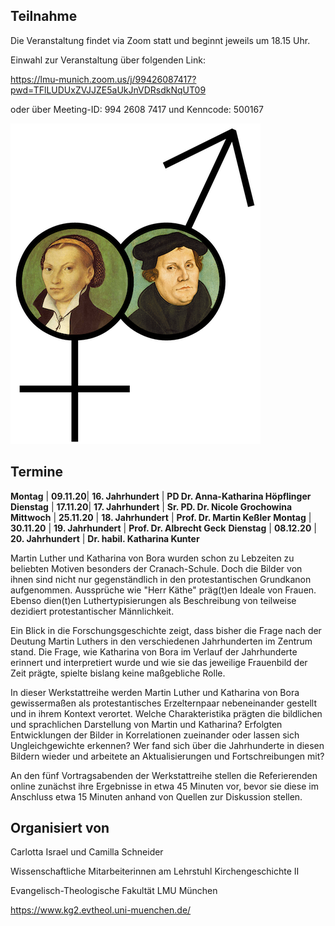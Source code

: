 ## Teilnahme
Die Veranstaltung findet via Zoom statt und beginnt jeweils um 18.15 Uhr.

Einwahl zur Veranstaltung über folgenden Link: 

<https://lmu-munich.zoom.us/j/99426087417?pwd=TFlLUDUxZVJJZE5aUkJnVDRsdkNqUT09>

oder über Meeting-ID:  994 2608 7417 und Kenncode:    500167

![Luther](Luther_und_Katharina.png "Luther und Katharina")

## Termine

**Montag** | **09.11.20**| **16. Jahrhundert** | **PD Dr. Anna-Katharina Höpflinger**
**Dienstag** | **17.11.20**| **17. Jahrhundert** | **Sr. PD. Dr. Nicole Grochowina** 
**Mittwoch** | **25.11.20** | **18. Jahrhundert** | **Prof. Dr. Martin Keßler**
**Montag** | **30.11.20** | **19. Jahrhundert** | **Prof. Dr. Albrecht Geck**
**Dienstag** | **08.12.20** | **20. Jahrhundert** | **Dr. habil. Katharina Kunter**

Martin Luther und Katharina von Bora wurden schon zu Lebzeiten zu beliebten Motiven besonders der Cranach-Schule. Doch die Bilder von ihnen sind nicht nur gegenständlich in den protestantischen Grundkanon aufgenommen. Aussprüche wie "Herr Käthe" präg(t)en Ideale von Frauen. Ebenso dien(t)en Luthertypisierungen als Beschreibung von teilweise dezidiert protestantischer Männlichkeit.

Ein Blick in die Forschungsgeschichte zeigt, dass bisher die Frage nach der Deutung Martin Luthers in den verschiedenen Jahrhunderten im Zentrum stand. Die Frage, wie Katharina von Bora im Verlauf der Jahrhunderte erinnert und interpretiert wurde und wie sie das jeweilige Frauenbild der Zeit prägte, spielte bislang keine maßgebliche Rolle.

In dieser Werkstattreihe werden Martin Luther und Katharina von Bora gewissermaßen als protestantisches Erzelternpaar nebeneinander gestellt und in ihrem Kontext verortet. Welche Charakteristika prägten die bildlichen und sprachlichen Darstellung von Martin und Katharina? Erfolgten Entwicklungen der Bilder in Korrelationen zueinander oder lassen sich Ungleichgewichte erkennen? Wer fand sich über die Jahrhunderte in diesen Bildern wieder und arbeitete an Aktualisierungen und Fortschreibungen mit?

An den fünf Vortragsabenden der Werkstattreihe stellen die Referierenden online zunächst ihre Ergebnisse in etwa 45 Minuten vor, bevor sie diese im Anschluss etwa 15 Minuten anhand von Quellen zur Diskussion stellen.


## Organisiert von
Carlotta Israel und Camilla Schneider

Wissenschaftliche Mitarbeiterinnen am Lehrstuhl Kirchengeschichte II

Evangelisch-Theologische Fakultät LMU München

<https://www.kg2.evtheol.uni-muenchen.de/>
